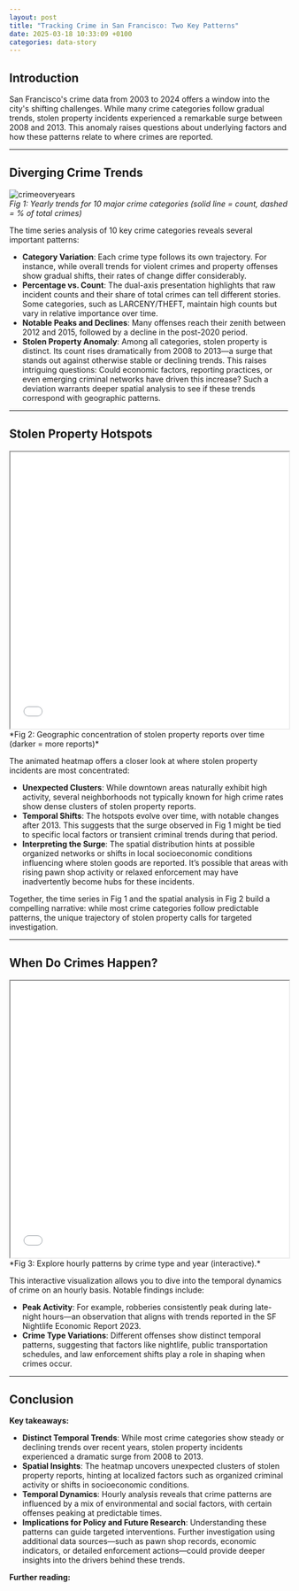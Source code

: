 ```yaml
---
layout: post
title: "Tracking Crime in San Francisco: Two Key Patterns"
date: 2025-03-18 10:33:09 +0100
categories: data-story
---
```


## Introduction  
San Francisco's crime data from 2003 to 2024 offers a window into the city's shifting challenges. While many crime categories follow gradual trends, stolen property incidents experienced a remarkable surge between 2008 and 2013. This anomaly raises questions about underlying factors and how these patterns relate to where crimes are reported.

---

## Diverging Crime Trends  
![crimeoveryears](/assets/images/improved_crime_trends.png)  
*Fig 1: Yearly trends for 10 major crime categories (solid line = count, dashed = % of total crimes)*  

The time series analysis of 10 key crime categories reveals several important patterns:  
- **Category Variation**: Each crime type follows its own trajectory. For instance, while overall trends for violent crimes and property offenses show gradual shifts, their rates of change differ considerably.  
- **Percentage vs. Count**: The dual-axis presentation highlights that raw incident counts and their share of total crimes can tell different stories. Some categories, such as LARCENY/THEFT, maintain high counts but vary in relative importance over time.  
- **Notable Peaks and Declines**: Many offenses reach their zenith between 2012 and 2015, followed by a decline in the post-2020 period.  
- **Stolen Property Anomaly**: Among all categories, stolen property is distinct. Its count rises dramatically from 2008 to 2013—a surge that stands out against otherwise stable or declining trends. This raises intriguing questions: Could economic factors, reporting practices, or even emerging criminal networks have driven this increase? Such a deviation warrants deeper spatial analysis to see if these trends correspond with geographic patterns.

---

## Stolen Property Hotspots  
<iframe src="/assets/plots/sf_stolen_property_animation.html" width="100%" height="500px"></iframe>  
*Fig 2: Geographic concentration of stolen property reports over time (darker = more reports)*  

The animated heatmap offers a closer look at where stolen property incidents are most concentrated:  
- **Unexpected Clusters**: While downtown areas naturally exhibit high activity, several neighborhoods not typically known for high crime rates show dense clusters of stolen property reports.  
- **Temporal Shifts**: The hotspots evolve over time, with notable changes after 2013. This suggests that the surge observed in Fig 1 might be tied to specific local factors or transient criminal trends during that period.  
- **Interpreting the Surge**: The spatial distribution hints at possible organized networks or shifts in local socioeconomic conditions influencing where stolen goods are reported. It’s possible that areas with rising pawn shop activity or relaxed enforcement may have inadvertently become hubs for these incidents.

Together, the time series in Fig 1 and the spatial analysis in Fig 2 build a compelling narrative: while most crime categories follow predictable patterns, the unique trajectory of stolen property calls for targeted investigation.

---

## When Do Crimes Happen?  
<iframe src="/assets/plots/sf_crime_interactive_bokeh.html" width="100%" height="500px"></iframe>  
*Fig 3: Explore hourly patterns by crime type and year (interactive).*  

This interactive visualization allows you to dive into the temporal dynamics of crime on an hourly basis. Notable findings include:  
- **Peak Activity**: For example, robberies consistently peak during late-night hours—an observation that aligns with trends reported in the SF Nightlife Economic Report 2023.  
- **Crime Type Variations**: Different offenses show distinct temporal patterns, suggesting that factors like nightlife, public transportation schedules, and law enforcement shifts play a role in shaping when crimes occur.

---

## Conclusion  
**Key takeaways:**  
- **Distinct Temporal Trends**: While most crime categories show steady or declining trends over recent years, stolen property incidents experienced a dramatic surge from 2008 to 2013.  
- **Spatial Insights**: The heatmap uncovers unexpected clusters of stolen property reports, hinting at localized factors such as organized criminal activity or shifts in socioeconomic conditions.  
- **Temporal Dynamics**: Hourly analysis reveals that crime patterns are influenced by a mix of environmental and social factors, with certain offenses peaking at predictable times.  
- **Implications for Policy and Future Research**: Understanding these patterns can guide targeted interventions. Further investigation using additional data sources—such as pawn shop records, economic indicators, or detailed enforcement actions—could provide deeper insights into the drivers behind these trends.

**Further reading:**  

